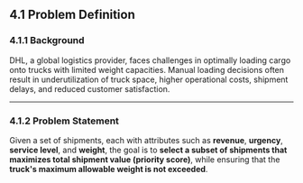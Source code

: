 ## **4.1 Problem Definition**

### **4.1.1 Background**

DHL, a global logistics provider, faces challenges in optimally loading cargo onto trucks with limited weight capacities. Manual loading decisions often result in underutilization of truck space, higher operational costs, shipment delays, and reduced customer satisfaction.

---

### **4.1.2 Problem Statement**

Given a set of shipments, each with attributes such as **revenue**, **urgency**, **service level**, and **weight**, the goal is to **select a subset of shipments that maximizes total shipment value (priority score)**, while ensuring that the **truck's maximum allowable weight is not exceeded**.

